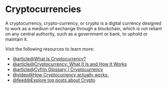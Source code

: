 # Cryptocurrencies

A cryptocurrency, crypto-currency, or crypto is a digital currency designed to work as a medium of exchange through a blockchain, which is not reliant on any central authority, such as a government or bank, to uphold or maintain it.

Visit the following resources to learn more:

- [@article@What Is Cryptocurrency?](https://www.investopedia.com/terms/c/cryptocurrency.asp)
- [@article@Cryptocurrency: What It Is and How It Works](https://www.nerdwallet.com/article/investing/cryptocurrency)
- [@article@Cyfrin Glossary | Cryptocurrency](https://www.cyfrin.io/glossary/cryptocurrency)
- [@video@How Cryptocurrency actually works.](https://youtu.be/rYQgy8QDEBI)
- [@feed@Explore top posts about Crypto](https://app.daily.dev/tags/crypto?ref=roadmapsh)